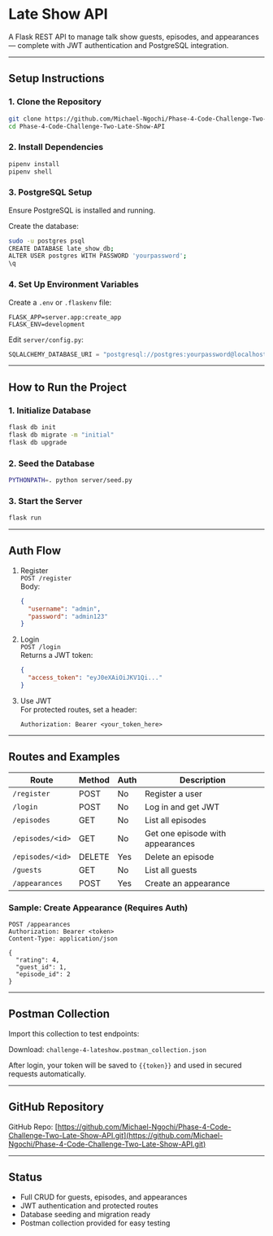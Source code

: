 # Late Show API

A Flask REST API to manage talk show guests, episodes, and appearances — complete with JWT authentication and PostgreSQL integration.

---

## Setup Instructions

### 1. Clone the Repository
```bash
git clone https://github.com/Michael-Ngochi/Phase-4-Code-Challenge-Two-Late-Show-API.git
cd Phase-4-Code-Challenge-Two-Late-Show-API
```

### 2. Install Dependencies
```bash
pipenv install
pipenv shell
```

### 3. PostgreSQL Setup
Ensure PostgreSQL is installed and running.

Create the database:
```bash
sudo -u postgres psql
CREATE DATABASE late_show_db;
ALTER USER postgres WITH PASSWORD 'yourpassword';
\q
```

### 4. Set Up Environment Variables

Create a `.env` or `.flaskenv` file:
```
FLASK_APP=server.app:create_app
FLASK_ENV=development
```

Edit `server/config.py`:
```python
SQLALCHEMY_DATABASE_URI = "postgresql://postgres:yourpassword@localhost:5432/late_show_db"
```

---

## How to Run the Project

### 1. Initialize Database
```bash
flask db init
flask db migrate -m "initial"
flask db upgrade
```

### 2. Seed the Database
```bash
PYTHONPATH=. python server/seed.py
```

### 3. Start the Server
```bash
flask run
```

---

## Auth Flow

1. Register  
   `POST /register`  
   Body:
   ```json
   {
     "username": "admin",
     "password": "admin123"
   }
   ```

2. Login  
   `POST /login`  
   Returns a JWT token:
   ```json
   {
     "access_token": "eyJ0eXAiOiJKV1Qi..."
   }
   ```

3. Use JWT  
   For protected routes, set a header:
   ```
   Authorization: Bearer <your_token_here>
   ```

---

## Routes and Examples

| Route | Method | Auth | Description |
|-------|--------|------|-------------|
| `/register` | POST | No | Register a user |
| `/login` | POST | No | Log in and get JWT |
| `/episodes` | GET | No | List all episodes |
| `/episodes/<id>` | GET | No | Get one episode with appearances |
| `/episodes/<id>` | DELETE | Yes | Delete an episode |
| `/guests` | GET | No | List all guests |
| `/appearances` | POST | Yes | Create an appearance |

### Sample: Create Appearance (Requires Auth)
```http
POST /appearances
Authorization: Bearer <token>
Content-Type: application/json

{
  "rating": 4,
  "guest_id": 1,
  "episode_id": 2
}
```

---

## Postman Collection

Import this collection to test endpoints:

Download: `challenge-4-lateshow.postman_collection.json`

After login, your token will be saved to `{{token}}` and used in secured requests automatically.

---

## GitHub Repository

GitHub Repo: [https://github.com/Michael-Ngochi/Phase-4-Code-Challenge-Two-Late-Show-API.git](https://github.com/Michael-Ngochi/Phase-4-Code-Challenge-Two-Late-Show-API.git)

---

## Status

- Full CRUD for guests, episodes, and appearances
- JWT authentication and protected routes
- Database seeding and migration ready
- Postman collection provided for easy testing